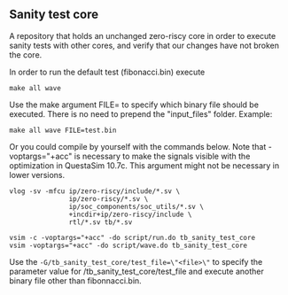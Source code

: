 ## Sanity test core

A repository that holds an unchanged zero-riscy core in order to execute sanity tests with other cores, and verify that our changes have not broken the core.

In order to run the default test (fibonacci.bin) execute
```shell
make all wave
```
Use the make argument FILE=<file> to specify which binary file should be executed. There is no need to prepend the "input_files" folder. Example:
```shell
make all wave FILE=test.bin
```


Or you could compile by yourself with the commands below. Note that -voptargs="+acc" is necessary to make the signals visible with the optimization in QuestaSim 10.7c. This argument might not be necessary in lower versions.
```shell
vlog -sv -mfcu ip/zero-riscy/include/*.sv \
               ip/zero-riscy/*.sv \
               ip/soc_components/soc_utils/*.sv \
               +incdir+ip/zero-riscy/include \
               rtl/*.sv tb/*.sv

vsim -c -voptargs="+acc" -do script/run.do tb_sanity_test_core
vsim -voptargs="+acc" -do script/wave.do tb_sanity_test_core
```

Use the `-G/tb_sanity_test_core/test_file=\"<file>\"` to specify the parameter value for /tb_sanity_test_core/test_file and execute another binary file other than fibonnacci.bin.